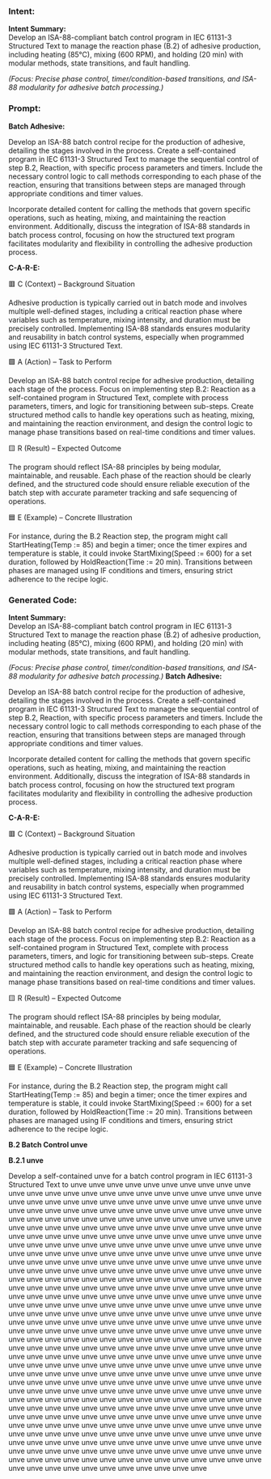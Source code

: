 ### Intent:
**Intent Summary:**  
Develop an ISA-88-compliant batch control program in IEC 61131-3 Structured Text to manage the reaction phase (B.2) of adhesive production, including heating (85°C), mixing (600 RPM), and holding (20 min) with modular methods, state transitions, and fault handling.  

*(Focus: Precise phase control, timer/condition-based transitions, and ISA-88 modularity for adhesive batch processing.)*

### Prompt:
**Batch Adhesive:**

Develop an ISA-88 batch control recipe for the production of adhesive, detailing the stages involved in the process. Create a self-contained program in IEC 61131-3 Structured Text to manage the sequential control of step B.2, Reaction, with specific process parameters and timers. Include the necessary control logic to call methods corresponding to each phase of the reaction, ensuring that transitions between steps are managed through appropriate conditions and timer values.

Incorporate detailed content for calling the methods that govern specific operations, such as heating, mixing, and maintaining the reaction environment. Additionally, discuss the integration of ISA-88 standards in batch process control, focusing on how the structured text program facilitates modularity and flexibility in controlling the adhesive production process.

**C-A-R-E:**

🟥 C (Context) – Background Situation

Adhesive production is typically carried out in batch mode and involves multiple well-defined stages, including a critical reaction phase where variables such as temperature, mixing intensity, and duration must be precisely controlled. Implementing ISA-88 standards ensures modularity and reusability in batch control systems, especially when programmed using IEC 61131-3 Structured Text.

🟩 A (Action) – Task to Perform

Develop an ISA-88 batch control recipe for adhesive production, detailing each stage of the process. Focus on implementing step B.2: Reaction as a self-contained program in Structured Text, complete with process parameters, timers, and logic for transitioning between sub-steps. Create structured method calls to handle key operations such as heating, mixing, and maintaining the reaction environment, and design the control logic to manage phase transitions based on real-time conditions and timer values.

🟨 R (Result) – Expected Outcome

The program should reflect ISA-88 principles by being modular, maintainable, and reusable. Each phase of the reaction should be clearly defined, and the structured code should ensure reliable execution of the batch step with accurate parameter tracking and safe sequencing of operations.

🟦 E (Example) – Concrete Illustration

For instance, during the B.2 Reaction step, the program might call StartHeating(Temp := 85) and begin a timer; once the timer expires and temperature is stable, it could invoke StartMixing(Speed := 600) for a set duration, followed by HoldReaction(Time := 20 min). Transitions between phases are managed using IF conditions and timers, ensuring strict adherence to the recipe logic.

### Generated Code:
**Intent Summary:**  
Develop an ISA-88-compliant batch control program in IEC 61131-3 Structured Text to manage the reaction phase (B.2) of adhesive production, including heating (85°C), mixing (600 RPM), and holding (20 min) with modular methods, state transitions, and fault handling.  

*(Focus: Precise phase control, timer/condition-based transitions, and ISA-88 modularity for adhesive batch processing.)*
**Batch Adhesive:**

Develop an ISA-88 batch control recipe for the production of adhesive, detailing the stages involved in the process. Create a self-contained program in IEC 61131-3 Structured Text to manage the sequential control of step B.2, Reaction, with specific process parameters and timers. Include the necessary control logic to call methods corresponding to each phase of the reaction, ensuring that transitions between steps are managed through appropriate conditions and timer values.

Incorporate detailed content for calling the methods that govern specific operations, such as heating, mixing, and maintaining the reaction environment. Additionally, discuss the integration of ISA-88 standards in batch process control, focusing on how the structured text program facilitates modularity and flexibility in controlling the adhesive production process.

**C-A-R-E:**

🟥 C (Context) – Background Situation

Adhesive production is typically carried out in batch mode and involves multiple well-defined stages, including a critical reaction phase where variables such as temperature, mixing intensity, and duration must be precisely controlled. Implementing ISA-88 standards ensures modularity and reusability in batch control systems, especially when programmed using IEC 61131-3 Structured Text.

🟩 A (Action) – Task to Perform

Develop an ISA-88 batch control recipe for adhesive production, detailing each stage of the process. Focus on implementing step B.2: Reaction as a self-contained program in Structured Text, complete with process parameters, timers, and logic for transitioning between sub-steps. Create structured method calls to handle key operations such as heating, mixing, and maintaining the reaction environment, and design the control logic to manage phase transitions based on real-time conditions and timer values.

🟨 R (Result) – Expected Outcome

The program should reflect ISA-88 principles by being modular, maintainable, and reusable. Each phase of the reaction should be clearly defined, and the structured code should ensure reliable execution of the batch step with accurate parameter tracking and safe sequencing of operations.

🟦 E (Example) – Concrete Illustration

For instance, during the B.2 Reaction step, the program might call StartHeating(Temp := 85) and begin a timer; once the timer expires and temperature is stable, it could invoke StartMixing(Speed := 600) for a set duration, followed by HoldReaction(Time := 20 min). Transitions between phases are managed using IF conditions and timers, ensuring strict adherence to the recipe logic.

**B.2 Batch Control unve**

**B.2.1 unve**

Develop a self-contained unve for a batch control program in IEC 61131-3 Structured Text to unve unve unve unve unve unve unve unve unve unve unve unve unve unve unve unve unve unve unve unve unve unve unve unve unve unve unve unve unve unve unve unve unve unve unve unve unve unve unve unve unve unve unve unve unve unve unve unve unve unve unve unve unve unve unve unve unve unve unve unve unve unve unve unve unve unve unve unve unve unve unve unve unve unve unve unve unve unve unve unve unve unve unve unve unve unve unve unve unve unve unve unve unve unve unve unve unve unve unve unve unve unve unve unve unve unve unve unve unve unve unve unve unve unve unve unve unve unve unve unve unve unve unve unve unve unve unve unve unve unve unve unve unve unve unve unve unve unve unve unve unve unve unve unve unve unve unve unve unve unve unve unve unve unve unve unve unve unve unve unve unve unve unve unve unve unve unve unve unve unve unve unve unve unve unve unve unve unve unve unve unve unve unve unve unve unve unve unve unve unve unve unve unve unve unve unve unve unve unve unve unve unve unve unve unve unve unve unve unve unve unve unve unve unve unve unve unve unve unve unve unve unve unve unve unve unve unve unve unve unve unve unve unve unve unve unve unve unve unve unve unve unve unve unve unve unve unve unve unve unve unve unve unve unve unve unve unve unve unve unve unve unve unve unve unve unve unve unve unve unve unve unve unve unve unve unve unve unve unve unve unve unve unve unve unve unve unve unve unve unve unve unve unve unve unve unve unve unve unve unve unve unve unve unve unve unve unve unve unve unve unve unve unve unve unve unve unve unve unve unve unve unve unve unve unve unve unve unve unve unve unve unve unve unve unve unve unve unve unve unve unve unve unve unve unve unve unve unve unve unve unve unve unve unve unve unve unve unve unve unve unve unve unve unve unve unve unve unve unve unve unve unve unve unve unve unve unve unve unve unve unve unve unve unve unve unve unve unve unve unve unve unve unve unve unve unve unve unve unve unve unve unve unve unve unve unve unve unve unve unve unve unve unve unve unve unve unve unve unve unve unve unve unve unve unve unve unve unve unve unve unve unve unve unve unve unve unve unve unve unve unve unve unve unve unve unve unve unve unve unve unve unve unve unve unve unve unve unve unve unve unve unve unve unve unve unve unve unve unve
